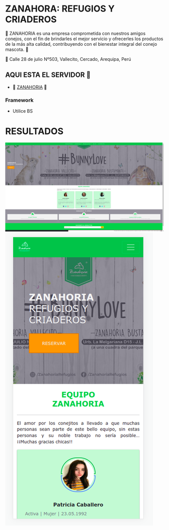 # ZANAHORA: REFUGIOS Y CRIADEROS

💛 ZANAHORIA es una empresa comprometida con nuestros amigos conejos, con el fin de brindarles el mejor servicio y ofrecerles los productos de la más alta calidad, contribuyendo con el bienestar integral del conejo mascota. 💛 

📍 Calle 28 de julio Nº503, Vallecito, Cercado, Arequipa, Perú
## AQUI ESTA EL SERVIDOR 🚀

* 🥕 [ZANAHORIA](http://refugio-zanahoria.rf.gd/) 🥕




### Framework
* Utilice BS 
# RESULTADOS
<img src="https://raw.githubusercontent.com/seleneal1996/TIENDA-VIRTUAL-ZANAHORIA/master/Captura%20de%20pantalla%20de%202022-05-09%2023-07-15.png" alt="RESULTADO FINAL"/>

<img src="https://raw.githubusercontent.com/seleneal1996/TIENDA-VIRTUAL-ZANAHORIA/master/Captura%20de%20pantalla%20de%202022-05-11%2013-49-24.png" alt="RESULTADO VISTA MOBILE"/>

